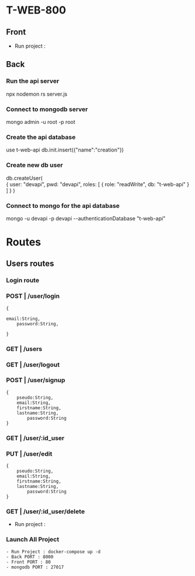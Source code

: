 # T-WEB-800

## Front

- Run project :

## Back

### Run the api server

npx nodemon rs server.js


### Connect to mongodb server
mongo admin -u root -p root

### Create the api database

use t-web-api
db.init.insert({"name":"creation"})

### Create new db user

db.createUser(  
  {
    user: "devapi",
    pwd: "devapi",
    roles: [ { role: "readWrite", db: "t-web-api" } ]
  }
)

### Connect to mongo for the api database

mongo -u devapi -p devapi --authenticationDatabase "t-web-api"

# Routes

## Users routes

### Login route
     
### POST | /user/login
	
	{
        
    email:String,
		password:String,
		
	}

         

### GET | /users
### GET | /user/logout


### POST | /user/signup
	
	{
        pseudo:String,
        email:String,
        firstname:String,
        lastname:String,
		    password:String
	}
	
### GET | /user/:id_user
### PUT | /user/edit
	{
        pseudo:String,
        email:String,
        firstname:String,
        lastname:String,
		    password:String
	}
	
### GET | /user/:id_user/delete
- Run project :

### Launch All Project

    - Run Project : docker-compose up -d
    - Back PORT : 8000
    - Front PORT : 80
    - mongodb PORT : 27017
